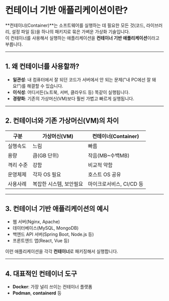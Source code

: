 # 컨테이너 기반 애플리케이션이란?

**컨테이너(Container)**는 소프트웨어를 실행하는 데 필요한 모든 것(코드, 라이브러리, 설정 파일 등)을 하나의 패키지로 묶은 가벼운 가상화 기술입니다.  
이 컨테이너를 사용해서 실행하는 애플리케이션을 **컨테이너 기반 애플리케이션**이라고 부릅니다.

---

## 1. 왜 컨테이너를 사용할까?

- **일관성**: 내 컴퓨터에서 잘 되던 코드가 서버에서 안 되는 문제("내 PC에선 잘 돼요!")를 해결할 수 있습니다.
- **이식성**: 어디서든(노트북, 서버, 클라우드 등) 똑같이 실행됩니다.
- **경량화**: 기존의 가상머신(VM)보다 훨씬 가볍고 빠르게 실행됩니다.

---

## 2. 컨테이너와 기존 가상머신(VM)의 차이

|구분|가상머신(VM)|컨테이너(Container)|
|---|---|---|
|실행속도|느림|빠름|
|용량|큼(GB 단위)|작음(MB~수백MB)|
|격리 수준|강함|비교적 약함|
|운영체제|각자 OS 필요|호스트 OS 공유|
|사용사례|복잡한 시스템, 보안필요|마이크로서비스, CI/CD 등|

---

## 3. 컨테이너 기반 애플리케이션의 예시

- 웹 서버(Nginx, Apache)
- 데이터베이스(MySQL, MongoDB)
- 백엔드 API 서버(Spring Boot, Node.js 등)
- 프론트엔드 앱(React, Vue 등)

이런 애플리케이션을 각각 **컨테이너**로 패키징해서 실행합니다.

---

## 4. 대표적인 컨테이너 도구

- **Docker**: 가장 널리 쓰이는 컨테이너 플랫폼
- **Podman**, **containerd** 등